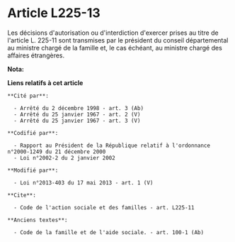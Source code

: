 # Article L225-13

Les décisions d'autorisation ou d'interdiction d'exercer prises au titre de l'article L. 225-11 sont transmises par le
président du conseil départemental au ministre chargé de la famille et, le cas échéant, au ministre chargé des affaires
étrangères.

**Nota:**



**Liens relatifs à cet article**

	**Cité par**:

	  - Arrêté du 2 décembre 1998 - art. 3 (Ab)
	  - Arrêté du 25 janvier 1967 - art. 2 (V)
	  - Arrêté du 25 janvier 1967 - art. 3 (V)

	**Codifié par**:

	  - Rapport au Président de la République relatif à l'ordonnance n°2000-1249 du 21 décembre 2000
	  - Loi n°2002-2 du 2 janvier 2002

	**Modifié par**:

	  - Loi n°2013-403 du 17 mai 2013 - art. 1 (V)

	**Cite**:

	  - Code de l'action sociale et des familles - art. L225-11

	**Anciens textes**:

	  - Code de la famille et de l'aide sociale. - art. 100-1 (Ab)
